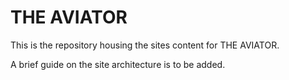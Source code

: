 # THE AVIATOR
This is the repository housing the sites content for THE AVIATOR.

A brief guide on the site architecture is to be added.
